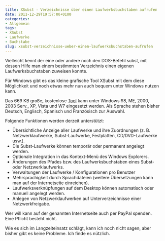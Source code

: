 ```yaml
---
title: XSubst - Verzeichnisse über einen Laufwerksbuchstaben aufrufen
date: 2011-12-29T19:57:00+0100
categories:
- Allgemein
tags:
- XSubst
- Laufwerke
- Buchstabe
slug: xsubst-verzeichnisse-ueber-einen-laufwerksbuchstaben-aufrufen
---
```

Vielleicht kennt der eine oder andere noch den DOS-Befehl subst, mit dessen Hilfe man einem bestimmten Verzeichnis einen eigenen Laufwerksbuchstaben zuweisen konnte.

Für Windows gibt es das kleine grafische Tool XSubst mit dem diese Möglichkeit und noch etwas mehr nun auch bequem unter Windows nutzen kann.

Das 669 KB große, kostenlose [Tool](http://www.gateway-to-hell.com/downloads.html) kann unter Windows 98, ME, 2000, 2003 Serv., XP, Vista und W7 eingesetzt werden. Als Sprache stehen bisher Deutsch, Englisch, Spanisch und Französisch zur Auswahl.

Folgende Funktionen werden derzeit unterstützt:

- Übersichtliche Anzeige aller Laufwerke und ihre Zuordnungen (z. B. Netzwerklaufwerke, Subst-Laufwerke, Festplatten, CD/DVD-Laufwerke usw.).
- Die Subst-Laufwerke können temporär oder permanent angelegt werden.
- Optionale Integration in das Kontext-Menü des Windows Explorers.
- Änderungen des Pfades bzw. des Laufwerksbuchstaben eines Subst- oder Netzwerklaufwerks.
- Verwaltungen der Laufwerke / Konfigurationen pro Benutzer
- Mehrsprachigkeit durch Sprachdateien (weitere Übersetzungen kann man auf der Internetseite einreichen).
- Laufwerksverknüpfungen auf dem Desktop können automatisch oder manuell angelegt werden.
- Anlegen von Netzwerklaufwerken auf Unterverzeichnisse einer Netzwerkfreigabe.

Wer will kann auf der genannten Internetseite auch per PayPal spenden. Eine Pflicht besteht nicht.

Wie es sich im Langzeiteinsatz schlägt, kann ich noch nicht sagen, aber bisher gibt es keine Probleme. Ich finde es nützlich.